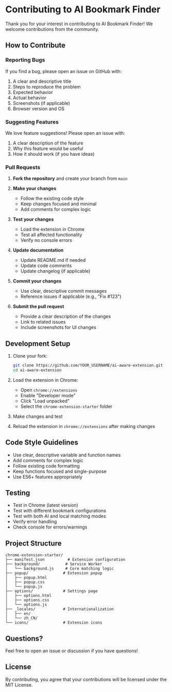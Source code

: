# Contributing to AI Bookmark Finder

Thank you for your interest in contributing to AI Bookmark Finder! We welcome contributions from the community.

## How to Contribute

### Reporting Bugs

If you find a bug, please open an issue on GitHub with:

1. A clear and descriptive title
2. Steps to reproduce the problem
3. Expected behavior
4. Actual behavior
5. Screenshots (if applicable)
6. Browser version and OS

### Suggesting Features

We love feature suggestions! Please open an issue with:

1. A clear description of the feature
2. Why this feature would be useful
3. How it should work (if you have ideas)

### Pull Requests

1. **Fork the repository** and create your branch from `main`

2. **Make your changes**
   - Follow the existing code style
   - Keep changes focused and minimal
   - Add comments for complex logic

3. **Test your changes**
   - Load the extension in Chrome
   - Test all affected functionality
   - Verify no console errors

4. **Update documentation**
   - Update README.md if needed
   - Update code comments
   - Update changelog (if applicable)

5. **Commit your changes**
   - Use clear, descriptive commit messages
   - Reference issues if applicable (e.g., "Fix #123")

6. **Submit the pull request**
   - Provide a clear description of the changes
   - Link to related issues
   - Include screenshots for UI changes

## Development Setup

1. Clone your fork:
   ```bash
   git clone https://github.com/YOUR_USERNAME/ai-aware-extension.git
   cd ai-aware-extension
   ```

2. Load the extension in Chrome:
   - Open `chrome://extensions`
   - Enable "Developer mode"
   - Click "Load unpacked"
   - Select the `chrome-extension-starter` folder

3. Make changes and test

4. Reload the extension in `chrome://extensions` after making changes

## Code Style Guidelines

- Use clear, descriptive variable and function names
- Add comments for complex logic
- Follow existing code formatting
- Keep functions focused and single-purpose
- Use ES6+ features appropriately

## Testing

- Test in Chrome (latest version)
- Test with different bookmark configurations
- Test with both AI and local matching modes
- Verify error handling
- Check console for errors/warnings

## Project Structure

```
chrome-extension-starter/
├── manifest.json          # Extension configuration
├── background/           # Service Worker
│   └── background.js     # Core matching logic
├── popup/               # Extension popup
│   ├── popup.html
│   ├── popup.css
│   └── popup.js
├── options/             # Settings page
│   ├── options.html
│   ├── options.css
│   └── options.js
├── _locales/            # Internationalization
│   ├── en/
│   └── zh_CN/
└── icons/               # Extension icons
```

## Questions?

Feel free to open an issue or discussion if you have questions!

## License

By contributing, you agree that your contributions will be licensed under the MIT License.
